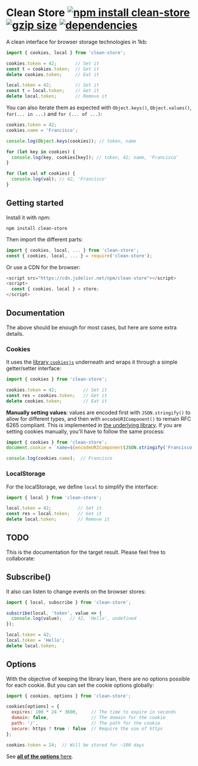 # Clean Store [![npm install clean-store](https://img.shields.io/badge/npm%20install-clean--store-blue.svg)](https://www.npmjs.com/package/clean-store) [![gzip size](https://img.badgesize.io/franciscop/clean-store/master/store.min.js.svg?compression=gzip)](https://github.com/franciscop/clean-store/blob/master/store.min.js) [![dependencies](https://img.shields.io/badge/dependencies-0-green.svg)](https://github.com/franciscop/clean-store/blob/master/package.json)

A clean interface for browser storage technologies in 1kb:

```js
import { cookies, local } from 'clean-store';

cookies.token = 42;       // Set it
const t = cookies.token;  // Get it
delete cookies.token;     // Eat it

local.token = 42;         // Set it
const t = local.token;    // Get it
delete local.token;       // Remove it
```

You can also iterate them as expected with `Object.keys()`, `Object.values()`, `for(... in ...)` and `for (... of ...)`:

```js
cookies.token = 42;
cookies.name = 'Francisco';

console.log(Object.keys(cookies)); // token, name

for (let key in cookies) {
  console.log(key, cookies[key]); // token, 42; name, 'Francisco'
}

for (let val of cookies) {
  console.log(val); // 42, 'Francisco'
}
```



## Getting started

Install it with npm:

```
npm install clean-store
```

Then import the different parts:

```js
import { cookies, local, ... } from 'clean-store';
const { cookies, local, ... } = require('clean-store');
```

Or use a CDN for the browser:

```js
<script src="https://cdn.jsdelivr.net/npm/clean-store"></script>
<script>
  const { cookies, local } = store;
</script>
```



## Documentation

The above should be enough for most cases, but here are some extra details.

### Cookies

It uses the [library `cookiesjs`](https://github.com/franciscop/cookies.js) underneath and wraps it through a simple getter/setter interface:

```js
import { cookies } from 'clean-store';

cookies.token = 42;          // Set it
const res = cookies.token;   // Get it
delete cookies.token;        // Eat it
```

**Manually setting values**: values are encoded first with `JSON.stringify()` to allow for different types, and then with `encodeURIComponent()` to remain RFC 6265 compliant. This is implemented in [the underlying library](https://github.com/franciscop/cookies.js#advanced-options). If you are setting cookies manually, you'll have to follow the same process:

```js
import { cookies } from 'clean-store';
document.cookie = `name=${encodeURIComponent(JSON.stringify('Francisco'))}`

console.log(cookies.name);  // Francisco
```


### LocalStorage

For the localStorage, we define `local` to simplify the interface:

```js
import { local } from 'clean-store';

local.token = 42;          // Set it
const res = local.token;   // Get it
delete local.token;        // Remove it
```




## TODO

This is the documentation for the target result. Please feel free to collaborate:

## Subscribe()

It also can listen to change events on the browser stores:

```js
import { local, subscribe } from 'clean-store';

subscribe(local, 'token', value => {
  console.log(value);   // 42, 'Hello', undefined
});

local.token = 42;
local.token = 'Hello';
delete local.token;
```



## Options

With the objective of keeping the library lean, there are no options possible for each cookie. But you can set the cookie options globally:

```js
import { cookies, options } from 'clean-store';

cookies[options] = {
  expires: 100 * 24 * 3600,     // The time to expire in seconds
  domain: false,                // The domain for the cookie
  path: '/',                    // The path for the cookie
  secure: https ? true : false  // Require the use of https
};

cookies.token = 24;  // Will be stored for ~100 days
```

See [**all of the options** here](https://github.com/franciscop/cookies.js#options).

